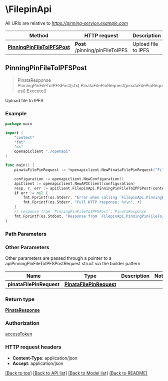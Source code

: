 # \FilepinApi

All URIs are relative to *https://pinning-service.example.com*

Method | HTTP request | Description
------------- | ------------- | -------------
[**PinningPinFileToIPFSPost**](FilepinApi.md#PinningPinFileToIPFSPost) | **Post** /pinning/pinFileToIPFS | Upload file to IPFS



## PinningPinFileToIPFSPost

> PinataResponse PinningPinFileToIPFSPost(ctx).PinataFilePinRequest(pinataFilePinRequest).Execute()

Upload file to IPFS



### Example

```go
package main

import (
    "context"
    "fmt"
    "os"
    openapiclient "./openapi"
)

func main() {
    pinataFilePinRequest := *openapiclient.NewPinataFilePinRequest("File_example") // PinataFilePinRequest | 

    configuration := openapiclient.NewConfiguration()
    apiClient := openapiclient.NewAPIClient(configuration)
    resp, r, err := apiClient.FilepinApi.PinningPinFileToIPFSPost(context.Background()).PinataFilePinRequest(pinataFilePinRequest).Execute()
    if err != nil {
        fmt.Fprintf(os.Stderr, "Error when calling `FilepinApi.PinningPinFileToIPFSPost``: %v\n", err)
        fmt.Fprintf(os.Stderr, "Full HTTP response: %v\n", r)
    }
    // response from `PinningPinFileToIPFSPost`: PinataResponse
    fmt.Fprintf(os.Stdout, "Response from `FilepinApi.PinningPinFileToIPFSPost`: %v\n", resp)
}
```

### Path Parameters



### Other Parameters

Other parameters are passed through a pointer to a apiPinningPinFileToIPFSPostRequest struct via the builder pattern


Name | Type | Description  | Notes
------------- | ------------- | ------------- | -------------
 **pinataFilePinRequest** | [**PinataFilePinRequest**](PinataFilePinRequest.md) |  | 

### Return type

[**PinataResponse**](PinataResponse.md)

### Authorization

[accessToken](../README.md#accessToken)

### HTTP request headers

- **Content-Type**: application/json
- **Accept**: application/json

[[Back to top]](#) [[Back to API list]](../README.md#documentation-for-api-endpoints)
[[Back to Model list]](../README.md#documentation-for-models)
[[Back to README]](../README.md)

